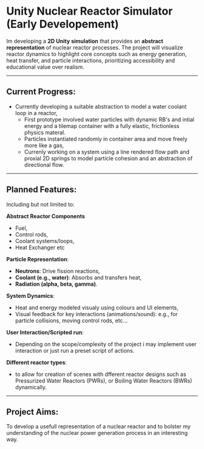 # Unity Nuclear Reactor Simulator (Early Developement)

Im developing a **2D Unity simulation** that provides an **abstract representation** of nuclear reactor processes. The project will visualize reactor dynamics to highlight core concepts such as energy generation, heat transfer, and particle interactions, prioritizing accessibility and educational value over realism.

---

## Current Progress:
- Currently developing a suitable abstraction to model a water coolant loop in a reactor, 
  - First prototype involved water particles with dynamic RB's and intial energy and a tilemap container with a fully elastic, frictionless physics materal.
  - Particles instantiated randomly in container area and move freely more like a gas,
  - Currenly working on a system using a line rendered flow path and proxial 2D springs to model particle cohesion and an abstraction of directional flow.

---

## Planned Features:
Including but not limited to:  

**Abstract Reactor Components**
- Fuel,
- Control rods,
- Coolant systems/loops,
- Heat Exchanger etc

**Particle Representation**:
- **Neutrons**: Drive fission reactions,
- **Coolant (e.g., water)**: Absorbs and transfers heat,
- **Radiation (alpha, beta, gamma)**.

**System Dynamics**:
- Heat and energy modeled visualy using colours and UI elements,
- Visual feedback for key interactions (animations/sound): e.g., for particle collisions, moving control rods, etc...

**User Interaction/Scripted run**:
- Depending on the scope/complexity of the project i may implement user interaction or just run a preset script of actions.

**Different reactor types**:
- to allow for creation of scenes with dfferent reactor designs such as Pressurized Water Reactors (PWRs), or Boiling Water Reactors (BWRs) dynamically.
---
## Project Aims:
To develop a usefull representation of a nuclear reactor and to bolster my understanding of the nuclear power generation process in an interesting way.



